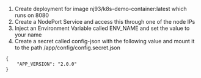 1. Create deployment for image nj93/k8s-demo-container:latest which runs on 8080
2. Create a NodePort Service and access this through one of the node IPs
3. Inject an Environment Variable called ENV_NAME and set the value to your name
4. Create a secret called config-json with the following value and mount it to the path /app/config/config.secret.json

```
{
    "APP_VERSION": "2.0.0"
}
```
